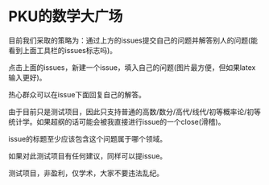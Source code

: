 # PKU的数学大广场

目前我们采取的策略为：通过上方的issues提交自己的问题并解答别人的问题(能看到上面工具栏的issues标志吗)。

点击上面的issues，新建一个issue，填入自己的问题(图片最方便，但如果latex输入更好)。

热心群众可以在issue下面回复自己的解答。

由于目前只是测试项目，因此只支持普通的高数/数分/高代/线代/初等概率论/初等统计学。如果超纲的话可能会被我直接进行issue的一个close(滑稽)。

issue的标题至少应该包含这个问题属于哪个领域。

如果对此测试项目有任何建议，同样可以提issue。

测试项目，非盈利，仅学术，大家不要违法乱纪。
